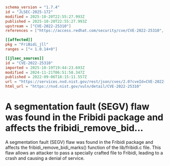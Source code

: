 ```toml
schema_version = "1.7.4"
id = "JLSEC-2025-172"
modified = 2025-10-20T22:55:27.993Z
published = 2025-10-20T22:55:27.993Z
upstream = ["CVE-2022-25310"]
references = ["https://access.redhat.com/security/cve/CVE-2022-25310", "https://bugzilla.redhat.com/show_bug.cgi?id=2047923", "https://github.com/fribidi/fribidi/issues/183", "https://github.com/fribidi/fribidi/pull/186", "https://access.redhat.com/security/cve/CVE-2022-25310", "https://bugzilla.redhat.com/show_bug.cgi?id=2047923", "https://github.com/fribidi/fribidi/issues/183", "https://github.com/fribidi/fribidi/pull/186"]

[[affected]]
pkg = "FriBidi_jll"
ranges = ["< 1.0.14+0"]

[[jlsec_sources]]
id = "CVE-2022-25310"
imported = 2025-10-19T19:44:23.693Z
modified = 2024-11-21T06:51:58.347Z
published = 2022-09-06T18:15:11.557Z
url = "https://services.nvd.nist.gov/rest/json/cves/2.0?cveId=CVE-2022-25310"
html_url = "https://nvd.nist.gov/vuln/detail/CVE-2022-25310"
```

# A segmentation fault (SEGV) flaw was found in the Fribidi package and affects the fribidi_remove_bid...

A segmentation fault (SEGV) flaw was found in the Fribidi package and affects the fribidi_remove_bidi_marks() function of the lib/fribidi.c file. This flaw allows an attacker to pass a specially crafted file to Fribidi, leading to a crash and causing a denial of service.

